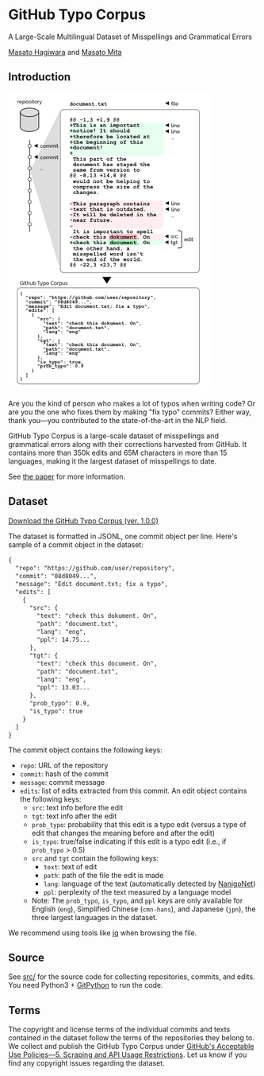# GitHub Typo Corpus

A Large-Scale Multilingual Dataset of Misspellings and Grammatical Errors

[Masato Hagiwara](http://masatohagiwara.net/) and [Masato Mita](https://sites.google.com/view/masatomita/)

## Introduction

![Overview of GitHub Typo Corpus](overview.png) 

Are you the kind of person who makes a lot of typos when writing code? Or are you the one who fixes them by making "fix typo" commits? Either way, thank you—you contributed to the state-of-the-art in the  NLP field.
 
GitHub Typo Corpus is a large-scale dataset of misspellings and grammatical errors along with their corrections harvested from GitHub. It contains more than 350k edits and 65M characters in more than 15 languages, making it the largest dataset of misspellings to date. 

See [the paper](https://arxiv.org/abs/1911.12893) for more information.

## Dataset

[Download the GitHub Typo Corpus (ver. 1.0.0)](https://github-typo-corpus.s3.amazonaws.com/data/github-typo-corpus.v1.0.0.jsonl.gz)


The dataset is formatted in JSONL, one commit object per line. Here's sample of a commit object in the dataset:

```
{
  "repo": "https://github.com/user/repository",
  "commit": "08d8049...",
  "message": "Edit document.txt; fix a typo",
  "edits": [
    {
      "src": {
        "text": "check this dokument. On",
        "path": "document.txt",
        "lang": "eng",
        "ppl": 14.75...
      },
      "tgt": {
        "text": "check this document. On",
        "path": "document.txt",
        "lang": "eng",
        "ppl": 13.03...
      },
      "prob_typo": 0.9,
      "is_typo": true
    }
  ]
}
```

The commit object contains the following keys:

* `repo`: URL of the repository
* `commit`: hash of the commit
* `message`: commit message
* `edits`: list of edits extracted from this commit. An edit object contains the following keys:
    * `src`: text info before the edit
    * `tgt`: text info after the edit
    * `prob_typo`: probability that this edit is a typo edit (versus a type of edit that changes the meaning before and after the edit)
    * `is_typo`: true/false indicating if this edit is a typo edit (i.e., if `prob_typo` > 0.5)
    * `src` and `tgt` contain the following keys:
        * `text`: text of edit
        * `path`: path of the file the edit is made
        * `lang`: language of the text (automatically detected by [NanigoNet](https://github.com/mhagiwara/nanigonet))
        * `ppl`: perplexity of the text measured by a language model
    * Note: The `prob_typo`, `is_typo`, and `ppl` keys are only available for English (`eng`), Simplified Chinese (`cmn-hans`), and Japanese (`jpn`), the three largest languages in the dataset.

We recommend using tools like [jq](https://stedolan.github.io/jq/) when browsing the file.

## Source

See [src/](src/) for the source code for collecting repositories, commits, and edits. You need Python3 + [GitPython](https://gitpython.readthedocs.io/en/stable/) to run the code.

## Terms

The copyright and license terms of the individual commits and texts contained in the dataset follow the terms of the repositories they belong to. We collect and publish the GitHub Typo Corpus under [GitHub's Acceptable Use Policies—5. Scraping and API Usage Restrictions](https://help.github.com/en/github/site-policy/github-acceptable-use-policies#5-scraping-and-api-usage-restrictions). Let us know if you find any copyright issues regarding the dataset.
